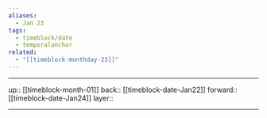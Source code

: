 ```yaml
---
aliases:
  - Jan 23
tags:
  - timeblock/date
  - temporalanchor
related:
  - "[[timeblock-monthday-23]]"
---
```




***

up:: [[timeblock-month-01]]
back:: [[timeblock-date-Jan22]]
forward:: [[timeblock-date-Jan24]]
layer:: 

***
